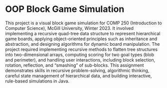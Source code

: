 # OOP Block Game Simulation
This project is a visual block game simulation for COMP 250 (Introduction to Computer Science), McGill University, Winter 2023. It involved implementing a recursive quad-tree data structure to represent hierarchical game boards, applying object-oriented principles such as inheritance and abstraction, and designing algorithms for dynamic board manipulation. The project required implementing recursive methods to flatten tree structures into two-dimensional arrays, computing scoring for two goal types (blob and perimeter), and handling user interactions, including block selection, rotation, reflection, and “smashing” of sub-blocks. This assignment demonstrates skills in recursive problem-solving, algorithmic thinking, careful state management of hierarchical data, and building interactive, rule-based simulations in Java.
